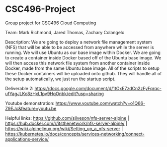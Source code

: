 # CSC496-Project
Group project for CSC496 Cloud Computing

Team:
Mark Richmond, Jared Thomas, Zachary Colangelo

Description:
We are going to deploy a network file management system (NFS) that will be able to be accessed from anywhere while the server is running. We will use Ubuntu as our base image within Docker. We are going to create a container inside Docker based off of the Ubuntu base image. We will then access this network file system from another container inside Docker, made from the same Ubuntu base image. All of the scripts to setup these Docker containers will be uploaded onto github. They will handle all of the setup automatically, we just run the startup script.

Deliverable 2: https://docs.google.com/document/d/1tOxE7zdCn2zFyFqrqc-ufYagJLKc8zHxL1pv9HqOnbk/edit?usp=sharing

Youtube demonstration: https://www.youtube.com/watch?v=o1Q66-Z9EJc&feature=youtu.be

Helpful links:
https://github.com/sjiveson/nfs-server-alpine | https://hub.docker.com/r/itsthenetwork/nfs-server-alpine/ | https://wiki.alpinelinux.org/wiki/Setting_up_a_nfs-server | https://kubernetes.io/docs/concepts/services-networking/connect-applications-service/
